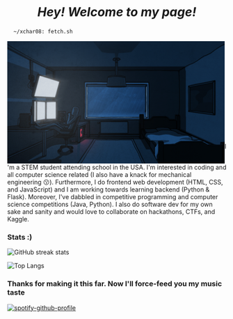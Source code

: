 <h1 align="center">
  <i> Hey! Welcome to my page!</i>
</h1>

```sh 
  ~/xchar08: fetch.sh 
```

<img src="gifs\lofi-room.gif" width="500px" img align="left"/>

```haskell
  xchar08@github 
  --------------------------
  os • gentoo linux 
  shell • alacritty
  dms • kde plasma

  learning • machine learning,
  reactjs, swift 
  hobbies • calisthenics

  repos • 25
  commits • 1574+
  issues • 4

```

I'm a STEM student attending school in the USA. I'm interested in coding and all
computer science related (I also have a knack for mechanical engineering 😗).
Furthermore, I do frontend web development (HTML, CSS, and JavaScript) and I am
working towards learning backend (Python & Flask). Moreover, I've dabbled in
competitive programming and computer science competitions (Java, Python). I also
do software dev for my own sake and sanity and would love to collaborate on
hackathons, CTFs, and Kaggle. 

  <!--
  ![GitHub stats](https://github-readme-stats.vercel.app/api?username=itschoccy&bg_color=45,ffb347,b19cd9&show_icons=true&text_color=ffffff&title_color=ffffff&icon_color=ffffff)
  -->
  
  ### Stats :)
![GitHub streak stats](https://github-readme-streak-stats.herokuapp.com/?user=xchar08&theme=dark)

![Top Langs](https://github-readme-stats-git-masterrstaa-rickstaa.vercel.app/api/top-langs/?username=xchar08&langs_count=3)

### Thanks for making it this far. Now I'll force-feed you my music taste
[![spotify-github-profile](https://spotify-github-profile.vercel.app/api/view?uid=31vgsricber7rv5zbrnymszoc6du&cover_image=true&theme=novatorem&show_offline=true&background_color=121212&interchange=false&bar_color=53b14f&bar_color_cover=false)](https://github.com/xchar08)
<!--
<div align="left"
  <span align="left">
    <a href="https://www.linkedin.com/in/jeremiah-n-pitts/" target="blank">
      <img align="center" src="images\linkedin-logo.png" alt="" height="30"/>
    </a>
  </span>

  <span align="left">
    <a href="https://grabcad.com/jeremiah.pitts-3" target="blank">
      <img align="center" src="images\grabcad-logo.jpg" alt="" height="30"/>
    </a>
  </span>

  <span align="left">
    <a href="https://devpost.com/jeremiahnpitts?ref_content=user-portfolio&ref_feature=portfolio&ref_medium=global-nav" target="blank">
      <img align="center" src="images\devpost-logo.png" alt="" height="30" />
    </a>
  </span>
</div>
-->
<h1></h1>
